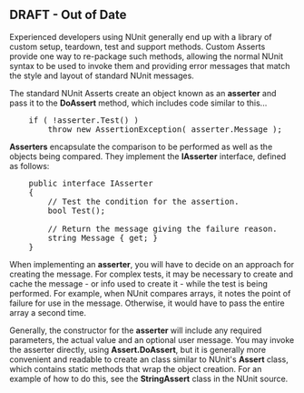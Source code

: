 ## DRAFT - Out of Date

Experienced developers using NUnit generally end up with a library of custom
setup, teardown, test and support methods. Custom Asserts provide one way to
re-package such methods, allowing the normal NUnit syntax to be used to
invoke them and providing error messages that match the style and layout
of standard NUnit messages.

The standard NUnit Asserts create an object known as an <b>asserter</b> and
pass it to the <b>DoAssert</b> method, which includes code similar to this...

<pre class="prettyprint">
	if ( !asserter.Test() )
		throw new AssertionException( asserter.Message );
</pre></p>

<p><b>Asserters</b> encapsulate the comparison to be performed as well as the
objects being compared. They implement the <b>IAsserter</b> interface, 
defined as follows:

<pre class="prettyprint">
	public interface IAsserter
	{
		// Test the condition for the assertion.
		bool Test();

		// Return the message giving the failure reason.
		string Message { get; }
	}
</pre></p>

<p>When implementing an <b>asserter</b>, you will have to decide on an approach
for creating the message. For complex tests, it may be necessary to create
and cache the message - or info used to create it - while the test is
being performed. For example, when NUnit compares arrays, it notes the
point of failure for use in the message. Otherwise, it would have to 
pass the entire array a second time.</p>

<p>Generally, the constructor for the <b>asserter</b> will include any required
parameters, the actual value and an optional user message. You may invoke
the asserter directly, using <b>Assert.DoAssert</b>, but it is generally more 
convenient and readable to create an class similar to NUnit's <b>Assert</b> class,
which contains static methods that wrap the object creation. For an example of 
how to do this, see the <b>StringAssert</b> class in the NUnit source.</p>
